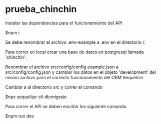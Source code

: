 # prueba_chinchin
Instalar las dependencias para el funcionamiento del API

$npm i

Se debe renombrar el archivo .env-example a .env en el directorio /. 

Para correr en local crear una base de datos en postgresql llamada 'chinchin'.

Renombrar el archivo src/config/config.example.json a src/config/config.json y cambiar los datos en el objeto 'development' del mismo archivo para el correcto funcionamiento del ORM Sequelize

Cambiar a al directorio src y correr el comando

$npx sequelize-cli db:migrate

Para correr el API se deben escribir los siguiente comando

$npm run dev